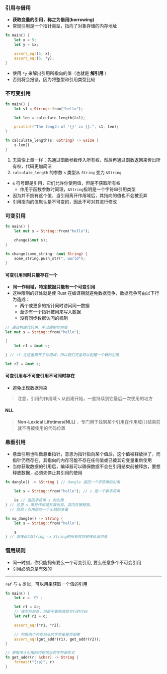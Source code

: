 ### 引用与借用

- **获取变量的引用，称之为借用(borrowing)**
- 常规引用是一个指针类型，指向了对象存储的内存地址

```rust
fn main() {
    let x = 5;
    let y = &x;

    assert_eq!(5, x);
    assert_eq!(5, *y);
}
```

- 使用 `*y` 来解出引用所指向的值（也就是 **解引用** ）
- 否则将会报错，因为将整型和引用类型比较

### 不可变引用

```rust
fn main() {
    let s1 = String::from("hello");

    let len = calculate_length(&s1);

    println!("The length of '{}' is {}.", s1, len);
}

fn calculate_length(s: &String) -> usize {
    s.len()
}
```

1. 无需像上章一样：先通过函数参数传入所有权，然后再通过函数返回来传出所有权，代码更加简洁
2. `calculate_length` 的参数 `s` 类型从 `String` 变为 `&String`

- `&` 符号即是引用，它们允许你使用值，但是不获取所有权
  - 作用于函数参数时同理，`&String`指明是一个字符串引用类型
- 因为并不拥有这个值，当引用离开作用域后，其指向的值也不会被丢弃
- 引用指向的值默认是不可变的，因此不可对其进行修改

### 可变引用

```rust
fn main() {
    let mut s = String::from("hello");

    change(&mut s);
}

fn change(some_string: &mut String) {
    some_string.push_str(", world");
}
```

#### 可变引用同时只能存在一个

* **同一作用域，特定数据只能有一个可变引用**
* 这种限制的好处就是使 Rust 在编译期就避免数据竞争，数据竞争可由以下行为造成：
  * 两个或更多的指针同时访问同一数据
  * 至少有一个指针被用来写入数据
  * 没有同步数据访问的机制

```rust
// 通过构建代码块，手动限制作用域
let mut s = String::from("hello");

{
    let r1 = &mut s;

} // r1 在这里离开了作用域，所以我们完全可以创建一个新的引用

let r2 = &mut s;
```

#### 可变引用与不可变引用不可同时存在

- 避免出现数据污染

> 注意，引用的作用域 `s` 从创建开始，一直持续到它最后一次使用的地方

#### NLL

> **Non-Lexical Lifetimes(NLL)** ，专门用于找到某个引用在作用域(`}`)结束前就不再被使用的代码位置

### 悬垂引用

- 悬垂引用也叫做悬垂指针，意思为指针指向某个值后，这个值被释放掉了，而指针仍然存在，其指向的内存可能不存在任何值或已被其它变量重新使用
- 当你获取数据的引用后，编译器可以确保数据不会在引用结束前被释放，要想释放数据，必须先停止其引用的使用

```rust
fn dangle() -> &String { // dangle 返回一个字符串的引用

    let s = String::from("hello"); // s 是一个新字符串

    &s // 返回字符串 s 的引用
} // 这里 s 离开作用域并被丢弃。其内存被释放。
  // 危险！引用指向一个无效的变量

fn no_dangle() -> String {
    let s = String::from("hello");

    s
} // 直接返回String -> String的所有权将转移给调用者
```

### 借用规则

* 同一时刻，你只能拥有要么一个可变引用, 要么任意多个不可变引用
* 引用必须总是有效的

---

`ref` 与 `&` 类似，可以用来获取一个值的引用

```rust
fn main() {
    let c = '中';

    let r1 = &c;
    // 填写空白处，但是不要修改其它行的代码
    let ref r2 = c;

    assert_eq!(*r1, *r2);
  
    // 判断两个内存地址的字符串是否相等
    assert_eq!(get_addr(r1), get_addr(r2));
}

// 获取传入引用的内存地址的字符串形式
fn get_addr(r: &char) -> String {
    format!("{:p}", r)
}
```
